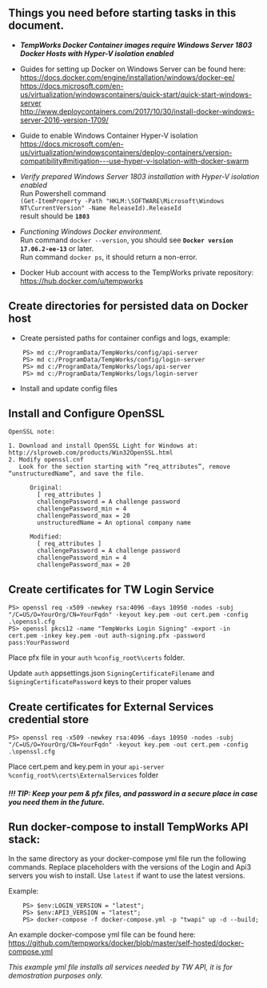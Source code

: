 ## Things you need before starting tasks in this document.
* ***TempWorks Docker Container images require Windows Server 1803 Docker Hosts with Hyper-V isolation enabled***
* Guides for setting up Docker on Windows Server can be found here:
https://docs.docker.com/engine/installation/windows/docker-ee/   
https://docs.microsoft.com/en-us/virtualization/windowscontainers/quick-start/quick-start-windows-server  
http://www.deploycontainers.com/2017/10/30/install-docker-windows-server-2016-version-1709/  

* Guide to enable Windows Container Hyper-V isolation   
https://docs.microsoft.com/en-us/virtualization/windowscontainers/deploy-containers/version-compatibility#mitigation---use-hyper-v-isolation-with-docker-swarm  

* *Verify prepared Windows Server 1803 installation with Hyper-V isolation enabled*  
Run Powershell command  
```(Get-ItemProperty -Path "HKLM:\SOFTWARE\Microsoft\Windows NT\CurrentVersion" -Name ReleaseId).ReleaseId```  
result should be **```1803```**

* *Functioning Windows Docker environment.*  
Run command ```docker --version```, you should see **```Docker version 17.06.2-ee-13```** or later.  
Run command ```docker ps```, it should return a non-error.  

* Docker Hub account with access to the TempWorks private repository: https://hub.docker.com/u/tempworks

## Create directories for persisted data on Docker host

* Create persisted paths for container configs and logs, example:
```
    PS> md c:/ProgramData/TempWorks/config/api-server
    PS> md c:/ProgramData/TempWorks/config/login-server
    PS> md c:/ProgramData/TempWorks/logs/api-server
    PS> md c:/ProgramData/TempWorks/logs/login-server
```    

* Install and update config files

## Install and Configure OpenSSL
```text
OpenSSL note:

1. Download and install OpenSSL Light for Windows at: http://slproweb.com/products/Win32OpenSSL.html
2. Modify openssl.cnf
   Look for the section starting with “req_attributes”, remove “unstructuredName”, and save the file.
   
      Original:
        [ req_attributes ]
        challengePassword = A challenge password
        challengePassword_min = 4
        challengePassword_max = 20
        unstructuredName = An optional company name

      Modified:
        [ req_attributes ]
        challengePassword = A challenge password
        challengePassword_min = 4
        challengePassword_max = 20
```

## Create certificates for TW Login Service
```
PS> openssl req -x509 -newkey rsa:4096 -days 10950 -nodes -subj "/C=US/O=YourOrg/CN=YourFqdn" -keyout key.pem -out cert.pem -config .\openssl.cfg
PS> openssl pkcs12 -name "TempWorks Login Signing" -export -in cert.pem -inkey key.pem -out auth-signing.pfx -password pass:YourPassword
```
Place pfx file in your `auth` `%config_root%\certs` folder.

Update `auth` appsettings.json `SigningCertificateFilename` and `SigningCertificatePassword` keys to their proper values

## Create certificates for External Services credential store
```
PS> openssl req -x509 -newkey rsa:4096 -days 10950 -nodes -subj "/C=US/O=YourOrg/CN=YourFqdn" -keyout key.pem -out cert.pem -config .\openssl.cfg
```
Place cert.pem and key.pem in your `api-server` `%config_root%\certs\ExternalServices` folder

##### !!! TIP: Keep your pem & pfx files, and password in a secure place in case you need them in the future.

## 

## Run docker-compose to install TempWorks API stack:
In the same directory as your docker-compose yml file run the following commands. Replace placeholders with the versions of the Login and Api3 servers you wish to install. Use ```latest``` if want to use the latest versions.

Example:  
```
    PS> $env:LOGIN_VERSION = "latest";
    PS> $env:API3_VERSION = "latest";
    PS> docker-compose -f docker-compose.yml -p "twapi" up -d --build;
```   

An example docker-compose yml file can be found here:  
https://github.com/tempworks/docker/blob/master/self-hosted/docker-compose.yml  

*This example yml file installs all services needed by TW API, it is for demostration purposes only.*


